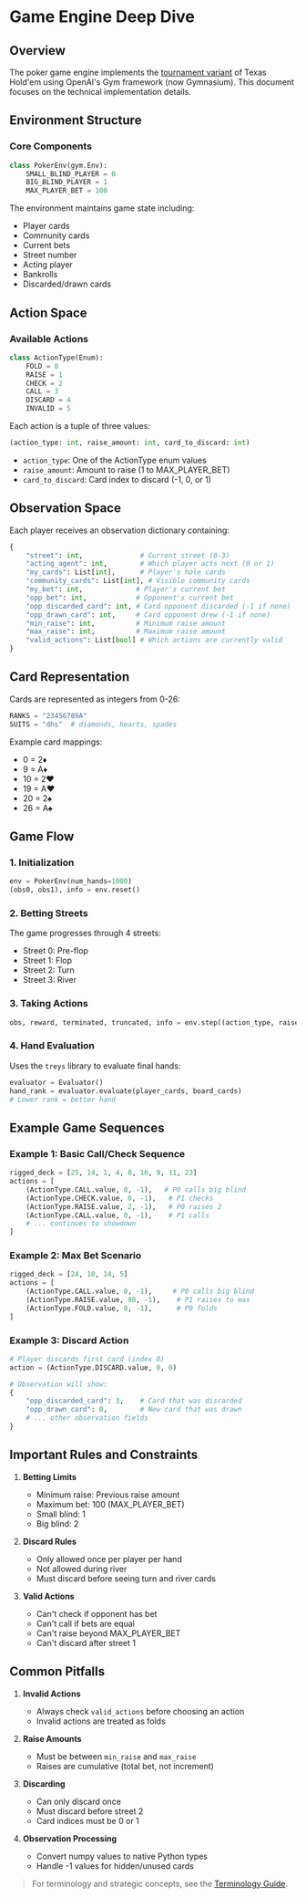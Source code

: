 # Game Engine Deep Dive

## Overview

The poker game engine implements the [tournament variant](/docs/rules) of Texas Hold'em using OpenAI's Gym framework (now Gymnasium). This document focuses on the technical implementation details.

## Environment Structure

### Core Components

```python
class PokerEnv(gym.Env):
    SMALL_BLIND_PLAYER = 0
    BIG_BLIND_PLAYER = 1
    MAX_PLAYER_BET = 100
```

The environment maintains game state including:

- Player cards
- Community cards
- Current bets
- Street number
- Acting player
- Bankrolls
- Discarded/drawn cards

## Action Space

### Available Actions

```python
class ActionType(Enum):
    FOLD = 0
    RAISE = 1
    CHECK = 2
    CALL = 3
    DISCARD = 4
    INVALID = 5
```

Each action is a tuple of three values:

```python
(action_type: int, raise_amount: int, card_to_discard: int)
```

- `action_type`: One of the ActionType enum values
- `raise_amount`: Amount to raise (1 to MAX_PLAYER_BET)
- `card_to_discard`: Card index to discard (-1, 0, or 1)

## Observation Space

Each player receives an observation dictionary containing:

```python
{
    "street": int,              # Current street (0-3)
    "acting_agent": int,        # Which player acts next (0 or 1)
    "my_cards": List[int],      # Player's hole cards
    "community_cards": List[int], # Visible community cards
    "my_bet": int,             # Player's current bet
    "opp_bet": int,            # Opponent's current bet
    "opp_discarded_card": int, # Card opponent discarded (-1 if none)
    "opp_drawn_card": int,     # Card opponent drew (-1 if none)
    "min_raise": int,          # Minimum raise amount
    "max_raise": int,          # Maximum raise amount
    "valid_actions": List[bool] # Which actions are currently valid
}
```

## Card Representation

Cards are represented as integers from 0-26:

```python
RANKS = "23456789A"
SUITS = "dhs"  # diamonds, hearts, spades
```

Example card mappings:

- 0 = 2♦
- 9 = A♦
- 10 = 2♥
- 19 = A♥
- 20 = 2♠
- 26 = A♠

## Game Flow

### 1. Initialization

```python
env = PokerEnv(num_hands=1000)
(obs0, obs1), info = env.reset()
```

### 2. Betting Streets

The game progresses through 4 streets:

- Street 0: Pre-flop
- Street 1: Flop
- Street 2: Turn
- Street 3: River

### 3. Taking Actions

```python
obs, reward, terminated, truncated, info = env.step((action_type, raise_amount, card_to_discard))
```

### 4. Hand Evaluation

Uses the `treys` library to evaluate final hands:

```python
evaluator = Evaluator()
hand_rank = evaluator.evaluate(player_cards, board_cards)
# Lower rank = better hand
```

## Example Game Sequences

### Example 1: Basic Call/Check Sequence

```python
rigged_deck = [25, 14, 1, 4, 8, 16, 9, 11, 23]
actions = [
    (ActionType.CALL.value, 0, -1),   # P0 calls big blind
    (ActionType.CHECK.value, 0, -1),   # P1 checks
    (ActionType.RAISE.value, 2, -1),   # P0 raises 2
    (ActionType.CALL.value, 0, -1),    # P1 calls
    # ... continues to showdown
]
```

### Example 2: Max Bet Scenario

```python
rigged_deck = [24, 10, 14, 5]
actions = [
    (ActionType.CALL.value, 0, -1),     # P0 calls big blind
    (ActionType.RAISE.value, 98, -1),    # P1 raises to max
    (ActionType.FOLD.value, 0, -1),      # P0 folds
]
```

### Example 3: Discard Action

```python
# Player discards first card (index 0)
action = (ActionType.DISCARD.value, 0, 0)

# Observation will show:
{
    "opp_discarded_card": 3,    # Card that was discarded
    "opp_drawn_card": 0,        # New card that was drawn
    # ... other observation fields
}
```

## Important Rules and Constraints

1. **Betting Limits**
   - Minimum raise: Previous raise amount
   - Maximum bet: 100 (MAX_PLAYER_BET)
   - Small blind: 1
   - Big blind: 2

2. **Discard Rules**
   - Only allowed once per player per hand
   - Not allowed during river
   - Must discard before seeing turn and river cards

3. **Valid Actions**
   - Can't check if opponent has bet
   - Can't call if bets are equal
   - Can't raise beyond MAX_PLAYER_BET
   - Can't discard after street 1

## Common Pitfalls

1. **Invalid Actions**
   - Always check `valid_actions` before choosing an action
   - Invalid actions are treated as folds

2. **Raise Amounts**
   - Must be between `min_raise` and `max_raise`
   - Raises are cumulative (total bet, not increment)

3. **Discarding**
   - Can only discard once
   - Must discard before street 2
   - Card indices must be 0 or 1

4. **Observation Processing**
   - Convert numpy values to native Python types
   - Handle -1 values for hidden/unused cards

> For terminology and strategic concepts, see the [Terminology Guide](/docs/terminology).
